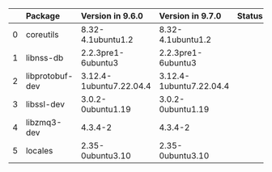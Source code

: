 <!-- markdown-link-check-disable -->

|    | Package         | Version in 9.6.0        | Version in 9.7.0        | Status   |
|---:|:----------------|:------------------------|:------------------------|:---------|
|  0 | coreutils       | 8.32-4.1ubuntu1.2       | 8.32-4.1ubuntu1.2       |          |
|  1 | libnss-db       | 2.2.3pre1-6ubuntu3      | 2.2.3pre1-6ubuntu3      |          |
|  2 | libprotobuf-dev | 3.12.4-1ubuntu7.22.04.4 | 3.12.4-1ubuntu7.22.04.4 |          |
|  3 | libssl-dev      | 3.0.2-0ubuntu1.19       | 3.0.2-0ubuntu1.19       |          |
|  4 | libzmq3-dev     | 4.3.4-2                 | 4.3.4-2                 |          |
|  5 | locales         | 2.35-0ubuntu3.10        | 2.35-0ubuntu3.10        |          |